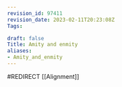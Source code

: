 ```yaml
---
revision_id: 97411
revision_date: 2023-02-11T20:23:08Z
Tags:

draft: false
Title: Amity and enmity
aliases:
- Amity_and_enmity
---
```

#REDIRECT [[Alignment]]